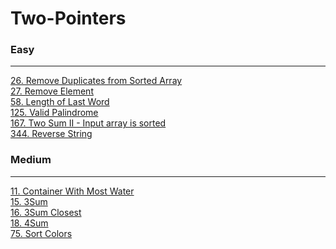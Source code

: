 # Two-Pointers

### Easy
---
[26. Remove Duplicates from Sorted Array](solutions/0026-Remove%20Duplicates%20from%20Sorted%20Array.md)</br>
[27. Remove Element](solutions/0027-Remove%20Element.md)</br>
[58. Length of Last Word](solutions/0058-Length%20of%20Last%20Word.md)</br>
[125. Valid Palindrome](solutions/0125-Valid%20Palindrome.md)</br>
[167. Two Sum II - Input array is sorted](solutions/0167-Two%20Sum%20II%20-%20Input%20array%20is%20sorted.md)</br>
[344. Reverse String](solutions/0344-Reverse%20String.md)</br>

### Medium
---
[11. Container With Most Water](solutions/0011-Container%20With%20Most%20Water.md)</br>
[15. 3Sum](solutions/0015-3Sum.md)</br>
[16. 3Sum Closest](solutions/0016-3Sum%20Closest.md)</br>
[18. 4Sum](solutions/0018-4Sum.md)</br>
[75. Sort Colors](solutions/0075-Sort%20Colors.md)</br>